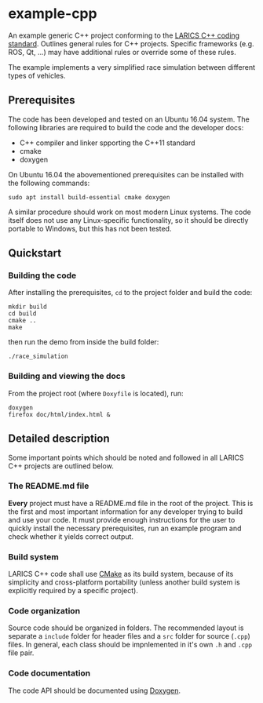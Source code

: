 # example-cpp

An example generic C++ project conforming to the [LARICS C++ coding standard](http://larics.rasip.fer.hr/farm/laricswiki/doku.php?id=software:coding_standard#c_coding_standards). Outlines general rules for C++ projects. Specific frameworks (e.g. ROS, Qt, ...) may have additional rules or override some of these rules.

The example implements a very simplified race simulation between different types of vehicles.

## Prerequisites

The code has been developed and tested on an Ubuntu 16.04 system. The following libraries are required to build the code and the developer docs:

 * C++ compiler and linker spporting the C++11 standard
 * cmake
 * doxygen

On Ubuntu 16.04 the abovementioned prerequisites can be installed with the following commands:
```
sudo apt install build-essential cmake doxygen
```

A similar procedure should work on most modern Linux systems. The code itself does not use any Linux-specific functionality, so it should be directly portable to Windows, but this has not been tested.

## Quickstart

### Building the code

After installing the prerequisites, `cd` to the project folder and build the code:
```
mkdir build
cd build
cmake ..
make
```

then run the demo from inside the build folder:
```
./race_simulation
```

### Building and viewing the docs

From the project root (where `Doxyfile` is located), run:

```
doxygen
firefox doc/html/index.html &
```

## Detailed description

Some important points which should be noted and followed in all LARICS C++ projects are outlined below.

### The README.md file

**Every** project must have a README.md file in the root of the project. This is the first and most important information for any developer trying to build and use your code. It must provide enough instructions for the user to quickly install the necessary prerequisites, run an example program and check whether it yields correct output.

### Build system

LARICS C++ code shall use [CMake](https://cmake.org/) as its build system, because of its simplicity and cross-platform portability (unless another build system is explicitly required by a specific project).

### Code organization

Source code should be organized in folders. The recommended layout is separate a `include` folder for header files and a `src` folder for source (`.cpp`) files. In general, each class should be impnlemented in it's own `.h` and `.cpp` file pair.


### Code documentation

The code API should be documented using [Doxygen](http://www.stack.nl/~dimitri/doxygen/).
